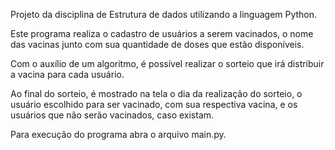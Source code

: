 Projeto da disciplina de Estrutura de dados utilizando a linguagem Python.

Este programa realiza o cadastro de usuários a serem vacinados, o nome das vacinas junto com sua quantidade de doses que estão disponíveis.

Com o auxílio de um algoritmo, é possível realizar o sorteio que irá distribuir a vacina para cada usuário.

Ao final do sorteio, é mostrado na tela o dia da realização do sorteio, o usuário escolhido para ser vacinado, com sua respectiva vacina, e os usuários que não serão vacinados, caso existam.

Para execução do programa abra o arquivo main.py.
